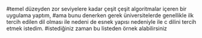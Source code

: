 #temel düzeyden zor seviyelere kadar çeşit çeşit algoritmalar içeren bir uygulama yaptım,
#ama bunu denerken gerek üniversitelerde genellikle ilk tercih edilen dil olması ile nedeni de esnek yapısı nedeniyle ile c dilini tercih etmek istedim.
#istediğiniz zaman bu listeden örnek alabilirsiniz
